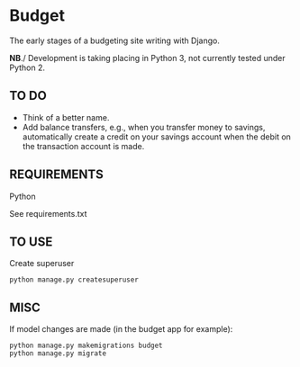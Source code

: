 ﻿Budget
================================

The early stages of a budgeting site writing with Django.

**NB**./ Development is taking placing in Python 3, not currently tested under Python 2.

TO DO
-------------------------
- Think of a better name.
- Add balance transfers, e.g., when you transfer money to savings, automatically create a credit on your savings account when the debit on the transaction account is made.

REQUIREMENTS
-------------------------

Python

See requirements.txt

TO USE
-------------------------
Create superuser

    python manage.py createsuperuser

MISC
-------------------------
If model changes are made (in the budget app for example):

    python manage.py makemigrations budget
    python manage.py migrate
